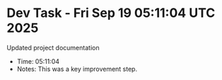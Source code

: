 # Dev Task - Fri Sep 19 05:11:04 UTC 2025
Updated project documentation
- Time: 05:11:04
- Notes: This was a key improvement step.

